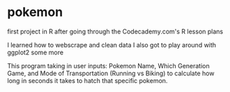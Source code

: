 # pokemon
 first project in R after going through the Codecademy.com's R lesson plans
 
 I learned how to webscrape and clean data 
 I also got to play around with ggplot2 some more
 
 This program taking in user inputs: Pokemon Name, Which Generation Game, and Mode of Transportation (Running vs Biking) to calculate how long in seconds it takes to hatch that specific pokemon.

